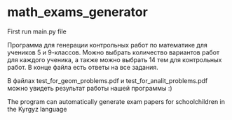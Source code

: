 # math_exams_generator

First run main.py file

Программа для генерации контрольных работ по математике для учеников 5 и 9-классов. 
Можно выбрать количество вариантов работ для каждого ученика, а также можно выбрать 14 тем для контрольных работ. 
В конце файла есть ответы на все задания. 

В файлах test_for_geom_problems.pdf и test_for_analit_problems.pdf можно увидеть результат работы нашей программы :)


The program can automatically generate exam papers for schoolchildren in the Kyrgyz language
